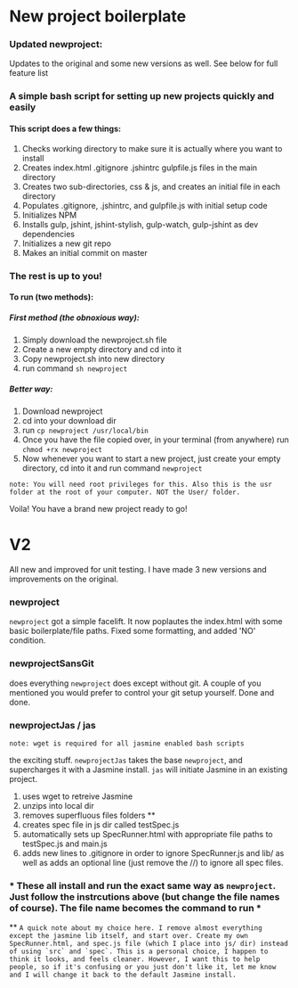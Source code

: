# New project boilerplate 

### Updated newproject:
Updates to the original and some new versions as well. See below for full feature list



### A simple bash script for setting up new projects quickly and easily

#### This script does a few things:

1. Checks working directory to make sure it is actually where you want to install
1. Creates index.html .gitignore .jshintrc gulpfile.js files in the main directory
1. Creates two sub-directories, css & js, and creates an initial file in each directory
1. Populates .gitignore, .jshintrc, and gulpfile.js with initial setup code
1. Initializes NPM
1. Installs gulp, jshint, jshint-stylish, gulp-watch, gulp-jshint as dev dependencies
1. Initializes a new git repo
1. Makes an initial commit on master


### The rest is up to you!

#### To run (two methods):

##### First method (the obnoxious way):

1. Simply download the newproject.sh file
1. Create a new empty directory and cd into it
1. Copy newproject.sh into new directory
1. run command `sh newproject`

##### Better way: 

1. Download newproject
2. cd into your download dir
3. run `cp newproject /usr/local/bin`
4. Once you have the file copied over, in your terminal (from anywhere) run `chmod +rx newproject`
5. Now whenever you want to start a new project, just create your empty directory, cd into it and run command `newproject`

```note: You will need root privileges for this. Also this is the usr folder at the root of your computer. NOT the User/ folder.```

Voila! You have a brand new project ready to go!


# V2

All new and improved for unit testing. I have made 3 new versions and improvements on the original. 

### newproject
`newproject` got a simple facelift. It now poplautes the index.html with some basic boilerplate/file paths. Fixed some formatting, and added 'NO' condition.

### newprojectSansGit
does everything `newproject` does except without git. A couple of you mentioned you would prefer to control your git setup yourself. Done and done.

### newprojectJas / jas

```note: wget is required for all jasmine enabled bash scripts```

the exciting stuff. `newprojectJas` takes the base `newproject`, and supercharges it with a Jasmine install. `jas` will initiate Jasmine in an existing project.

1. uses wget to retreive Jasmine
2. unzips into local dir
3. removes superfluous files folders **
4. creates spec file in js dir called testSpec.js
5. automatically sets up SpecRunner.html with appropriate file paths to testSpec.js and main.js
6. adds new lines to .gitignore in order to ignore SpecRunner.js and lib/ as well as adds an optional line (just remove the //) to ignore all spec files.


### * These all install and run the exact same way as `newproject`. Just follow the instrcutions above (but change the file names of course). The file name becomes the command to run * 



**
```A quick note about my choice here. I remove almost everything except the jasmine lib itself, and start over. Create my own SpecRunner.html, and spec.js file (which I place into js/ dir) instead of using `src` and `spec`. This is a personal choice, I happen to think it looks, and feels cleaner. However, I want this to help people, so if it's confusing or you just don't like it, let me know and I will change it back to the default Jasmine install. ```
